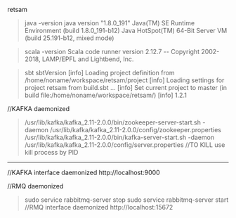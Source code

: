 retsam

> java -version
java version "1.8.0_191"
Java(TM) SE Runtime Environment (build 1.8.0_191-b12)
Java HotSpot(TM) 64-Bit Server VM (build 25.191-b12, mixed mode)

> scala -version
Scala code runner version 2.12.7 -- Copyright 2002-2018, LAMP/EPFL and Lightbend, Inc.

> sbt sbtVersion
[info] Loading project definition from /home/noname/workspace/retsam/project
[info] Loading settings for project retsam from build.sbt ...
[info] Set current project to master (in build file:/home/noname/workspace/retsam/)
[info] 1.2.1

//KAFKA daemonized
> /usr/lib/kafka/kafka_2.11-2.0.0/bin/zookeeper-server-start.sh -daemon /usr/lib/kafka/kafka_2.11-2.0.0/config/zookeeper.properties
> /usr/lib/kafka/kafka_2.11-2.0.0/bin/kafka-server-start.sh -daemon /usr/lib/kafka/kafka_2.11-2.0.0/config/server.properties
//TO KILL use kill process by PID
---
//KAFKA interface daemonized
http://localhost:9000

//RMQ daemonized
> sudo service rabbitmq-server stop
> sudo service rabbitmq-server start
//RMQ interface daemonized
http://localhost:15672